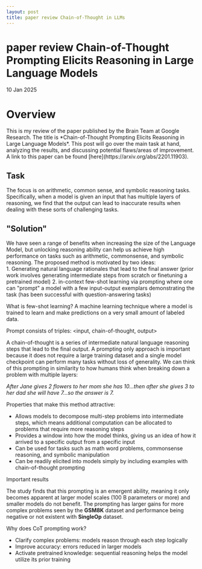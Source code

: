 ```yaml
---
layout: post
title: paper review Chain-of-Thought in LLMs
---
```


paper review Chain-of-Thought Prompting Elicits Reasoning in Large Language Models
================

<p class="meta">10 Jan 2025</p>

<h1>Overview</h1>
This is my review of the paper published by the Brain Team at Google Research. The title is *Chain-of-Thought Prompting Elicits Reasoning in Large Language Models*. This post will go over the main task at hand, analyzing the results, and discussing potential flaws/areas of improvement. A link to this paper can be found [here](https://arxiv.org/abs/2201.11903).

<h2>Task</h2>
The focus is on arithmetic, common sense, and symbolic reasoning tasks. Specifically, when a model is given an input that has multiple layers of reasoning, we find that the output can lead to inaccurate results when dealing with these sorts of challenging tasks. 

<h2>"Solution"</h2>
We have seen a range of benefits when increasing the size of the Language Model, but unlocking reasoning ability can help us achieve high performance on tasks such as arithmetic, commonsense, and symbolic reasoning. The proposed method is motivated by two ideas: <br>
1. Generating natural language rationales that lead to the final answer (prior work involves generating intermediate steps from scratch or finetuning a pretrained model)
2. in-context few-shot learning via prompting where one can "prompt" a model with a few input-output exemplars demonstrating the task (has been successful with question-answering tasks)

What is few-shot learning?
A machine learning technique where a model is trained to learn and make predictions on a very small amount of labeled data.

Prompt consists of triples: <input, chain-of-thought, output> <br>

A chain-of-thought is a series of intermediate natural language reasoning steps that lead to the final output. A prompting only approach is
important because it does not require a large training dataset and a single model checkpoint can perform many tasks without loss of generality.
We can think of this prompting in similarity to how humans think when breaking down a problem with multiple layers: <br>

*After Jane gives 2 flowers to her mom she has 10...then after she gives 3 to her dad she will have 7...so the answer is 7.*

Properties that make this method attractive: <br>

* Allows models to decompose multi-step problems into intermediate steps, which means additional computation can be allocated to problems that require more reasoning steps
* Provides a window into how the model thinks, giving us an idea of how it arrived to a specific output from a specific input
* Can be used for tasks such as math word problems, commonsense reasoning, and symbolic manipulation
* Can be readily elicited into models simply by including examples with chain-of-thought prompting

Important results

The study finds that this prompting is an emergent ability, meaning it only becomes apparent at larger model scales (100 B parameters or more) and smaller models 
do not benefit. The prompting has larger gains for more complex problems seen by the **GSM8K** dataset and performance being negative or not existent with **SingleOp** dataset. <br>

Why does CoT prompting work?
* Clarify complex problems: models reason through each step logically
* Improve accuracy: errors reduced in larger models
* Activate pretrained knowledge: sequential reasoning helps the model utilize its prior training

